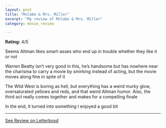 ```yaml
---
layout: post
title: "McCabe & Mrs. Miller"
excerpt: "My review of McCabe & Mrs. Miller"
category: movie_review

---
```


**Rating:** 4/5

Seems Altman likes smart-asses who end up in trouble whether they like it or not

Warren Beatty isn’t very good in this, he’s handsome but has nowhere near the charisma to carry a movie by smirking instead of acting, but the movie moves along fine in spite of it

The Wild West is boring as hell, but everything has a weird murky glow, oversaturated yellows and reds, and that weird Altman humor. Also, the third act really comes together and makes for a compelling finale

In the end, it turned into something I enjoyed a good bit

<hr>

[See Review on Letterboxd](https://boxd.it/3RwfTl)
